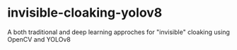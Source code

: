 # invisible-cloaking-yolov8
A both traditional and deep learning approches for "invisible" cloaking using OpenCV and YOLOv8

